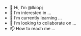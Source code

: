 - 👋 Hi, I’m @lkiopj
- 👀 I’m interested in ...
- 🌱 I’m currently learning ...
- 💞️ I’m looking to collaborate on ...
- 📫 How to reach me ...

<!---
lkiopj/lkiopj is a ✨ special ✨ repository because its `README.md` (this file) appears on your GitHub profile.
You can click the Preview link to take a look at your changes.
--->
